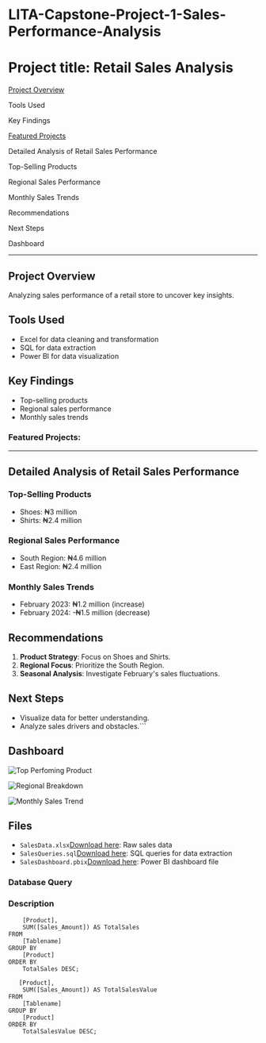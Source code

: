 # LITA-Capstone-Project-1-Sales-Performance-Analysis

# Project title: Retail Sales Analysis

[Project Overview](#project-overview)

Tools Used

Key Findings

[Featured Projects](#featured-projects)

Detailed Analysis of Retail Sales Performance

Top-Selling Products

Regional Sales Performance

Monthly Sales Trends

Recommendations

Next Steps

Dashboard


---
## Project Overview

Analyzing sales performance of a retail store to uncover key insights.

## Tools Used

* Excel for data cleaning and transformation
* SQL for data extraction
* Power BI for data visualization

## Key Findings

* Top-selling products
* Regional sales performance
* Monthly sales trends


### Featured Projects:
---

## Detailed Analysis of Retail Sales Performance
### Top-Selling Products

* Shoes: ₦3 million
* Shirts: ₦2.4 million

### Regional Sales Performance

* South Region: ₦4.6 million
* East Region: ₦2.4 million

### Monthly Sales Trends

* February 2023: ₦1.2 million (increase)
* February 2024: -₦1.5 million (decrease)

## Recommendations

1. **Product Strategy**: Focus on Shoes and Shirts.
2. **Regional Focus**: Prioritize the South Region.
3. **Seasonal Analysis**: Investigate February's sales fluctuations.

## Next Steps

* Visualize data for better understanding.
* Analyze sales drivers and obstacles.```
  
## Dashboard
![Top Perfoming Product](https://github.com/user-attachments/assets/59cba8a6-d44c-4e23-b9db-240164ce1eb6)


![Regional Breakdown](https://github.com/user-attachments/assets/763f87d0-8a6c-44e6-97a8-53251ab9beb6)


![Monthly Sales Trend](https://github.com/user-attachments/assets/e2a028c9-0c24-470a-9fff-adae7e7fae9f)


## Files

* `SalesData.xlsx`[Download here](https://docs.google.com/spreadsheets/d/1xpPZfdFjBwxz6qgZIBjoKZ3FTyNQc26L/edit?usp=drive_link&ouid=100692561819122818038&rtpof=true&sd=true): Raw sales data
* `SalesQueries.sql`[Download here](https://drive.google.com/file/d/1yzC2ckfsxbJ0X5wXwSbJZ7wCvlLNyQoo/view?usp=drive_link): SQL queries for data extraction
* `SalesDashboard.pbix`[Download here](https://drive.google.com/file/d/1RSD4kLFduoH921EaFHC-Z17-FKArsHDy/view?usp=drive_link): Power BI dashboard file

### Database Query

### Description
``` Query 1: SELECT 
    [Product], 
    SUM([Sales_Amount]) AS TotalSales
FROM 
    [Tablename]
GROUP BY 
    [Product]
ORDER BY 
    TotalSales DESC;
```

``` Query 2: SELECT TOP 1 
   [Product],
    SUM([Sales_Amount]) AS TotalSalesValue
FROM 
    [Tablename]
GROUP BY 
    [Product]
ORDER BY 
    TotalSalesValue DESC;
```
